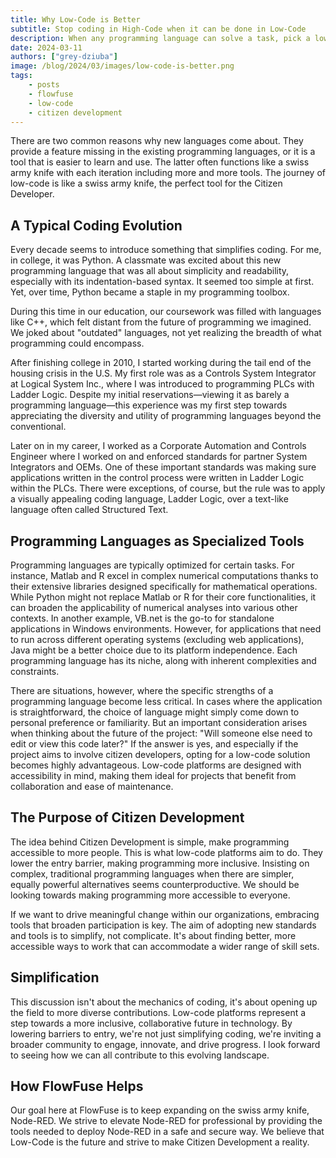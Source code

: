 ```yaml
---
title: Why Low-Code is Better
subtitle: Stop coding in High-Code when it can be done in Low-Code
description: When any programming language can solve a task, pick a low code tool where applicable.
date: 2024-03-11
authors: ["grey-dziuba"]
image: /blog/2024/03/images/low-code-is-better.png
tags:
    - posts
    - flowfuse
    - low-code
    - citizen development
---
```


There are two common reasons why new languages come about.  They provide a feature missing in the existing programming languages, or it is a tool that is easier to learn and use.  The latter often functions like a swiss army knife with each iteration including more and more tools.  The journey of low-code is like a swiss army knife, the perfect tool for the Citizen Developer.

<!--more-->

## A Typical Coding Evolution

Every decade seems to introduce something that simplifies coding. For me, in college, it was Python. A classmate was excited about this new programming language that was all about simplicity and readability, especially with its indentation-based syntax. It seemed too simple at first. Yet, over time, Python became a staple in my programming toolbox.

During this time in our education, our coursework was filled with languages like C++, which felt distant from the future of programming we imagined. We joked about "outdated" languages, not yet realizing the breadth of what programming could encompass.

After finishing college in 2010, I started working during the tail end of the housing crisis in the U.S. My first role was as a Controls System Integrator at Logical System Inc., where I was introduced to programming PLCs with Ladder Logic. Despite my initial reservations—viewing it as barely a programming language—this experience was my first step towards appreciating the diversity and utility of programming languages beyond the conventional.

Later on in my career, I worked as a Corporate Automation and Controls Engineer where I worked on and enforced standards for partner System Integrators and OEMs.  One of these important standards was making sure applications written in the control process were written in Ladder Logic within the PLCs.  There were exceptions, of course, but the rule was to apply a visually appealing coding language, Ladder Logic, over a text-like language often called Structured Text.

## Programming Languages as Specialized Tools

Programming languages are typically optimized for certain tasks. For instance, Matlab and R excel in complex numerical computations thanks to their extensive libraries designed specifically for mathematical operations. While Python might not replace Matlab or R for their core functionalities, it can broaden the applicability of numerical analyses into various other contexts. In another example, VB.net is the go-to for standalone applications in Windows environments. However, for applications that need to run across different operating systems (excluding web applications), Java might be a better choice due to its platform independence. Each programming language has its niche, along with inherent complexities and constraints.

There are situations, however, where the specific strengths of a programming language become less critical. In cases where the application is straightforward, the choice of language might simply come down to personal preference or familiarity. But an important consideration arises when thinking about the future of the project: "Will someone else need to edit or view this code later?" If the answer is yes, and especially if the project aims to involve citizen developers, opting for a low-code solution becomes highly advantageous. Low-code platforms are designed with accessibility in mind, making them ideal for projects that benefit from collaboration and ease of maintenance.

## The Purpose of Citizen Development

The idea behind Citizen Development is simple, make programming accessible to more people. This is what low-code platforms aim to do. They lower the entry barrier, making programming more inclusive. Insisting on complex, traditional programming languages when there are simpler, equally powerful alternatives seems counterproductive. We should be looking towards making programming more accessible to everyone.

If we want to drive meaningful change within our organizations, embracing tools that broaden participation is key. The aim of adopting new standards and tools is to simplify, not complicate. It's about finding better, more accessible ways to work that can accommodate a wider range of skill sets.

## Simplification

This discussion isn't about the mechanics of coding, it's about opening up the field to more diverse contributions. Low-code platforms represent a step towards a more inclusive, collaborative future in technology. By lowering barriers to entry, we're not just simplifying coding, we're inviting a broader community to engage, innovate, and drive progress. I look forward to seeing how we can all contribute to this evolving landscape.

## How FlowFuse Helps

Our goal here at FlowFuse is to keep expanding on the swiss army knife, Node-RED. We strive to elevate Node-RED for professional by providing the tools needed to deploy Node-RED in a safe and secure way. We believe that Low-Code is the future and strive to make Citizen Development a reality.